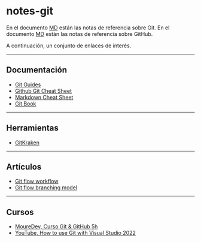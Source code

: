 # notes-git

En el documento [MD](https://github.com/luiscasalas16/notes-git/blob/main/notes-git.md) están las notas de referencia sobre Git.
En el documento [MD](https://github.com/luiscasalas16/notes-git/blob/main/notes-github.md) están las notas de referencia sobre GitHub.

A continuación, un conjunto de enlaces de interés.

---

## Documentación

- [Git Guides](https://github.com/git-guides)
- [Github Git Cheat Sheet](https://training.github.com/downloads/github-git-cheat-sheet)
- [Markdown Cheat Sheet](https://www.markdownguide.org/cheat-sheet)
- [Git Book](https://goalkicker.com/GitBook)

---

## Herramientas

- [GitKraken](https://www.gitkraken.com/)

---

## Artículos

- [Git flow workflow](https://www.gitkraken.com/learn/git/git-flow)
- [Git flow branching model](https://nvie.com/posts/a-successful-git-branching-model)

---

## Cursos

- [MoureDev, Curso Git & GitHub 5h](https://github.com/mouredev/hello-git)
- [YouTube, How to use Git with Visual Studio 2022](https://www.youtube.com/watch?v=8zSVvTQXSIc)
